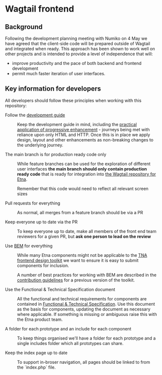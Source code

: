 # Wagtail frontend

## Background

Following the development planning meeting with Numiko on 4 May we have agreed that the client-side code will be prepared outside of Wagtail and integrated when ready. This approach has been shown to work well on other projects and is intended to provide a level of independence that will:

* improve productivity and the pace of both backend and frontend development 
* permit much faster iteration of user interfaces.

## Key information for developers

All developers should follow these principles when working with this repository: 

<dl>
    <dt>Follow the <a href="https://github.com/nationalarchives/front-end-development-guide">development guide</a></dt>
    <dd>
        <p>Keep the development guide in mind, including the <a href="https://github.com/nationalarchives/front-end-development-guide/blob/master/development-guide.md#practical-application-of-progressive-enhancement-at-tna">practical application of progressive enhancement</a> - journeys being met with reliance upon only HTML and HTTP. Once this is in place we apply design, layout and other enhancements as non-breaking changes to the underlying journey.</p>
        </dd>
    <dt>The main branch is for production ready code only<dt>
    <dd>
        <p>While feature branches can be used for the exploration of different user interfaces <strong>the main branch should only contain production ready code</strong> that is ready for integration into <a href="https://github.com/nationalarchives/ds-wagtail">the Wagtail repository for Etna</a>.</p>
        <p>Remember that this code would need to reflect all relevant screen sizes</p>
    </dd>
    <dt>Pull requests for everything</dt>
    <dd>
        <p>As normal, all merges from a feature branch should be via a PR</p>
    </dd>
    <dt>Keep everyone up to date via the PR</dt>
    <dd>
        <p>To keep everyone up to date, make all members of the front end team reviewers for a given PR, but <strong>ask one person to lead on the review</strong>
    </dd>
    <dt>Use <a href="http://getbem.com/introduction/">BEM</a> for everything</dt>
    <dd>
        <p>While many Etna components might not be applicable to the <a href="https://github.com/nationalarchives/tna-frontend-design-toolkit">TNA frontend design toolkit</a> we want to ensure it is easy to submit components for inclusion.</p>
        <p>A number of best practices for working with BEM are described in the <a href="https://github.com/nationalarchives/tna-frontend-toolkit/blob/develop/CONTRIBUTING.md">contribution guidelines</a> for a previous version of the toolkit.
    </dd>
    <dt>Use the Functional & Technical Specification document</dt>
    <dd>
        <p>All the functional and technical requirements for components are contained in <a href="https://docs.google.com/document/d/1b2yDpzBaZAw3EDvokARb0mjLdG0kF8SNV38TpMMgZkg/edit#">Functional & Technical Specification</a>. Use this document as the basis for components, updating the document as necessary where applicable. If something is missing or ambiguous raise this with the Etna product team.</p>
    </dd>   
    <dt>A folder for each prototype and an include for each component</dt>
    <dd>
        <p>To keep things organised we'll have a folder for each prototype and a single includes folder which all prototypes can share.
    </dd> 
    <dt>Keep the index page up to date</dt>
    <dd>
        <p>To support in-broser navigation, all pages should be linked to from the `index.php` file.
    </dd> 
</dl>





